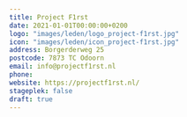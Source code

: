 ```yaml
---
title: Project F1rst
date: 2021-01-01T00:00:00+0200
logo: "images/leden/logo_project-f1rst.jpg"
icon: "images/leden/icon_project-f1rst.jpg"
address: Borgerderweg 25
postcode: 7873 TC Odoorn
email: info@projectf1rst.nl
phone: 
website: https://projectf1rst.nl/
stageplek: false
draft: true
---
```


